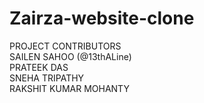 # Zairza-website-clone

PROJECT CONTRIBUTORS 
<br>
SAILEN SAHOO (@13thALine)
<br>
PRATEEK DAS
<br>
SNEHA TRIPATHY
<br>
RAKSHIT KUMAR MOHANTY

            
